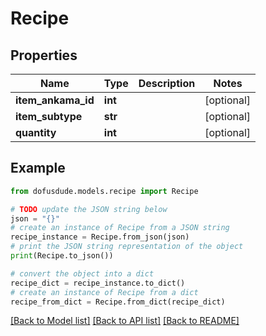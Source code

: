 # Recipe


## Properties

Name | Type | Description | Notes
------------ | ------------- | ------------- | -------------
**item_ankama_id** | **int** |  | [optional] 
**item_subtype** | **str** |  | [optional] 
**quantity** | **int** |  | [optional] 

## Example

```python
from dofusdude.models.recipe import Recipe

# TODO update the JSON string below
json = "{}"
# create an instance of Recipe from a JSON string
recipe_instance = Recipe.from_json(json)
# print the JSON string representation of the object
print(Recipe.to_json())

# convert the object into a dict
recipe_dict = recipe_instance.to_dict()
# create an instance of Recipe from a dict
recipe_from_dict = Recipe.from_dict(recipe_dict)
```
[[Back to Model list]](../README.md#documentation-for-models) [[Back to API list]](../README.md#documentation-for-api-endpoints) [[Back to README]](../README.md)


